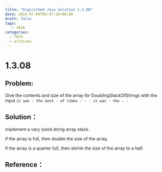 ```yaml
---
title: "Algorithm4 Java Solution 1.3.08"
date: 2019-07-04T05:47:10+08:00
draft: false
tags:
   - JAVA
categories:
  - TECH
  - archives
---
```



# 1.3.08

## Problem:

Give the contents and size of the array for DoublingStackOfStrings with the input `it was - the best - of times - - - it was - the - -`

## Solution：

implement a vary sized string array stack.

if the array is full, then double the size of the array.

if the array is a quarter full, then shrink the size of the array to a half.

## Reference：


